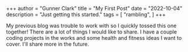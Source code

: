+++
author = "Gunner Clark"
title = "My First Post"
date = "2022-10-04"
description = "Just getting this started."
tags = [
    "rambling",
]
+++

My previous blog was trouble to work with so I quickly tossed this one together! There are a lot of things I would like to share. I have a couple coding projects in the works and some health and fitness ideas I want to cover. I'll share more in the future.